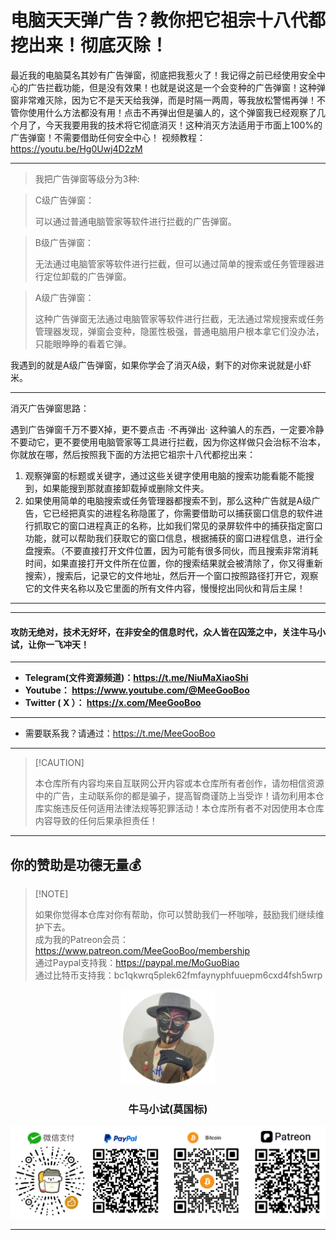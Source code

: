 # 电脑天天弹广告？教你把它祖宗十八代都挖出来！彻底灭除！

最近我的电脑莫名其妙有广告弹窗，彻底把我惹火了！我记得之前已经使用安全中心的广告拦截功能，但是没有效果！也就是说这是一个会变种的广告弹窗！这种弹窗非常难灭除，因为它不是天天给我弹，而是时隔一两周，等我放松警惕再弹！不管你使用什么方法都没有用！点击不再弹出但是骗人的，这个弹窗我已经观察了几个月了，今天我要用我的技术将它彻底消灭！这种消灭方法适用于市面上100%的广告弹窗！不需要借助任何安全中心！
视频教程：https://youtu.be/Hg0Uwj4D2zM
****

> 我把广告弹窗等级分为3种:

> C级广告弹窗：
>
> 可以通过普通电脑管家等软件进行拦截的广告弹窗。

> B级广告弹窗：
>
> 无法通过电脑管家等软件进行拦截，但可以通过简单的搜索或任务管理器进行定位卸载的广告弹窗。

> A级广告弹窗：
>
> 这种广告弹窗无法通过电脑管家等软件进行拦截，无法通过常规搜索或任务管理器发现，弹窗会变种，隐匿性极强，普通电脑用户根本拿它们没办法，只能眼睁睁的看着它弹。

我遇到的就是A级广告弹窗，如果你学会了消灭A级，剩下的对你来说就是小虾米。

****

消灭广告弹窗思路：

遇到广告弹窗千万不要X掉，更不要点击 ·不再弹出· 这种骗人的东西，一定要冷静不要动它，更不要使用电脑管家等工具进行拦截，因为你这样做只会治标不治本，你就放在哪，然后按照我下面的方法把它祖宗十八代都挖出来：

1. 观察弹窗的标题或关键字，通过这些关键字使用电脑的搜索功能看能不能搜到，如果能搜到那就直接卸载掉或删除文件夹。
2. 如果使用简单的电脑搜索或任务管理器都搜索不到，那么这种广告就是A级广告，它已经把真实的进程名称隐匿了，你需要借助可以捕获窗口信息的软件进行抓取它的窗口进程真正的名称，比如我们常见的录屏软件中的捕获指定窗口功能，就可以帮助我们获取它的窗口信息，根据捕获的窗口进程信息，进行全盘搜索。（不要直接打开文件位置，因为可能有很多同伙，而且搜索非常消耗时间，如果直接打开文件所在位置，你的搜索结果就会被清除了，你又得重新搜索），搜索后，记录它的文件地址，然后开一个窗口按照路径打开它，观察它的文件夹名称以及它里面的所有文件内容，慢慢挖出同伙和背后主屎！

****





****

#### 攻防无绝对，技术无好坏，在非安全的信息时代，众人皆在囚笼之中，关注牛马小试，让你一飞冲天！

****

- **Telegram(文件资源频道)：https://t.me/NiuMaXiaoShi**
- **Youtube：  https://www.youtube.com/@MeeGooBoo**
- **Twitter ( X ）：  https://x.com/MeeGooBoo**

****

- 需要联系我？请通过：https://t.me/MeeGooBoo

****

>  [!CAUTION]
>
> 本仓库所有内容均来自互联网公开内容或本仓库所有者创作，请勿相信资源中的广告，主动联系你的都是骗子，提高智商谨防上当受诈！请勿利用本仓库实施违反任何适用法律法规等犯罪活动！本仓库所有者不对因使用本仓库内容导致的任何后果承担责任！

****

## 你的赞助是功德无量💰

>  [!NOTE]
>
> 如果你觉得本仓库对你有帮助，你可以赞助我们一杯咖啡，鼓励我们继续维护下去。<br>
> 成为我的Patreon会员：https://www.patreon.com/MeeGooBoo/membership<br>
> 通过Paypal支持我：https://paypal.me/MoGuoBiao<br>
> 通过比特币支持我：bc1qkwrq5plek62fmfaynyphfuuepm6cxd4fsh5wrp



<p align="center" >
    <img src="https://raw.githubusercontent.com/MeeGooBoo/2025/refs/heads/main/static/imgs/logo.png" width="150">
    <h3 align="center">牛马小试(莫国标)</h3>
    <p align="center">
        <img src="https://raw.githubusercontent.com/MeeGooBoo/2025/refs/heads/main/static/imgs/pays.png">
    </p>
</p>


****
